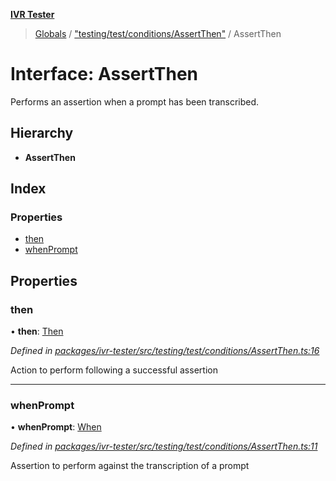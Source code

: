 **[IVR Tester](../README.md)**

> [Globals](../README.md) / ["testing/test/conditions/AssertThen"](../modules/_testing_test_conditions_assertthen_.md) / AssertThen

# Interface: AssertThen

Performs an assertion when a prompt has been transcribed.

## Hierarchy

* **AssertThen**

## Index

### Properties

* [then](_testing_test_conditions_assertthen_.assertthen.md#then)
* [whenPrompt](_testing_test_conditions_assertthen_.assertthen.md#whenprompt)

## Properties

### then

•  **then**: [Then](_testing_test_conditions_then_then_.then.md)

*Defined in [packages/ivr-tester/src/testing/test/conditions/AssertThen.ts:16](https://github.com/SketchingDev/ivr-tester/blob/60c8b59/packages/ivr-tester/src/testing/test/conditions/AssertThen.ts#L16)*

Action to perform following a successful assertion

___

### whenPrompt

•  **whenPrompt**: [When](../modules/_testing_test_conditions_when_when_.md#when)

*Defined in [packages/ivr-tester/src/testing/test/conditions/AssertThen.ts:11](https://github.com/SketchingDev/ivr-tester/blob/60c8b59/packages/ivr-tester/src/testing/test/conditions/AssertThen.ts#L11)*

Assertion to perform against the transcription of a prompt
